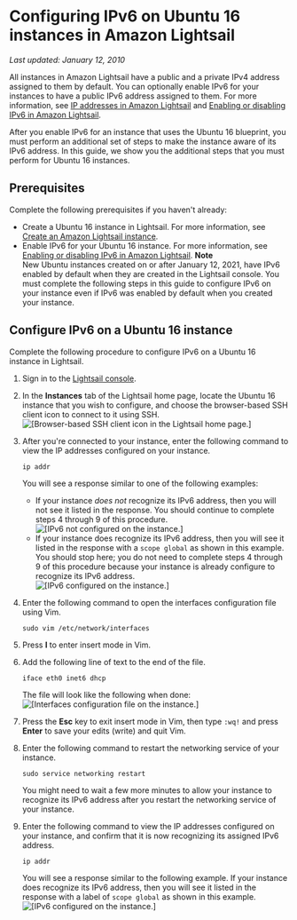 # Configuring IPv6 on Ubuntu 16 instances in Amazon Lightsail<a name="amazon-lightsail-configure-ipv6-on-ubuntu-16"></a>

 *Last updated: January 12, 2010* 

All instances in Amazon Lightsail have a public and a private IPv4 address assigned to them by default\. You can optionally enable IPv6 for your instances to have a public IPv6 address assigned to them\. For more information, see [IP addresses in Amazon Lightsail](understanding-public-ip-and-private-ip-addresses-in-amazon-lightsail.md) and [Enabling or disabling IPv6 in Amazon Lightsail](amazon-lightsail-enable-disable-ipv6.md)\.

After you enable IPv6 for an instance that uses the Ubuntu 16 blueprint, you must perform an additional set of steps to make the instance aware of its IPv6 address\. In this guide, we show you the additional steps that you must perform for Ubuntu 16 instances\.

## Prerequisites<a name="ipv6-ubuntu-16-prerequisites"></a>

Complete the following prerequisites if you haven't already:
+ Create a Ubuntu 16 instance in Lightsail\. For more information, see [Create an Amazon Lightsail instance](how-to-create-amazon-lightsail-instance-virtual-private-server-vps.md)\.
+ Enable IPv6 for your Ubuntu 16 instance\. For more information, see [Enabling or disabling IPv6 in Amazon Lightsail](amazon-lightsail-enable-disable-ipv6.md)\.
**Note**  
New Ubuntu instances created on or after January 12, 2021, have IPv6 enabled by default when they are created in the Lightsail console\. You must complete the following steps in this guide to configure IPv6 on your instance even if IPv6 was enabled by default when you created your instance\.

## Configure IPv6 on a Ubuntu 16 instance<a name="configure-ipv6-ubuntu-16"></a>

Complete the following procedure to configure IPv6 on a Ubuntu 16 instance in Lightsail\.

1. Sign in to the [Lightsail console](https://lightsail.aws.amazon.com/)\.

1. In the **Instances** tab of the Lightsail home page, locate the Ubuntu 16 instance that you wish to configure, and choose the browser\-based SSH client icon to connect to it using SSH\.  
![\[Browser-based SSH client icon in the Lightsail home page.\]](https://d9yljz1nd5001.cloudfront.net/en_us/cdafd3c2a6d9edfefee89eda217b0068/images/lightsail-ubuntu-ssh-quick-connect.png)

1. After you're connected to your instance, enter the following command to view the IP addresses configured on your instance\.

   ```
   ip addr
   ```

   You will see a response similar to one of the following examples:
   + If your instance *does not* recognize its IPv6 address, then you will not see it listed in the response\. You should continue to complete steps 4 through 9 of this procedure\.  
![\[IPv6 not configured on the instance.\]](https://d9yljz1nd5001.cloudfront.net/en_us/cdafd3c2a6d9edfefee89eda217b0068/images/lightsail-ubuntu-ssh-ip-addr-ipv6-not-configured.png)
   + If your instance does recognize its IPv6 address, then you will see it listed in the response with a `scope global` as shown in this example\. You should stop here; you do not need to complete steps 4 through 9 of this procedure because your instance is already configure to recognize its IPv6 address\.  
![\[IPv6 configured on the instance.\]](https://d9yljz1nd5001.cloudfront.net/en_us/cdafd3c2a6d9edfefee89eda217b0068/images/lightsail-ubuntu-ssh-ip-addr-ipv6-configured.png)

1. Enter the following command to open the interfaces configuration file using Vim\.

   ```
   sudo vim /etc/network/interfaces
   ```

1. Press **I** to enter insert mode in Vim\.

1. Add the following line of text to the end of the file\.

   ```
   iface eth0 inet6 dhcp
   ```

   The file will look like the following when done:  
![\[Interfaces configuration file on the instance.\]](https://d9yljz1nd5001.cloudfront.net/en_us/cdafd3c2a6d9edfefee89eda217b0068/images/lightsail-ubuntu-ssh-interfaces-file.png)

1. Press the **Esc** key to exit insert mode in Vim, then type `:wq!` and press **Enter** to save your edits \(write\) and quit Vim\.

1. Enter the following command to restart the networking service of your instance\.

   ```
   sudo service networking restart
   ```

   You might need to wait a few more minutes to allow your instance to recognize its IPv6 address after you restart the networking service of your instance\.

1. Enter the following command to view the IP addresses configured on your instance, and confirm that it is now recognizing its assigned IPv6 address\.

   ```
   ip addr
   ```

   You will see a response similar to the following example\. If your instance does recognize its IPv6 address, then you will see it listed in the response with a label of `scope global` as shown in this example\.  
![\[IPv6 configured on the instance.\]](https://d9yljz1nd5001.cloudfront.net/en_us/cdafd3c2a6d9edfefee89eda217b0068/images/lightsail-ubuntu-ssh-ip-addr-ipv6-configured.png)